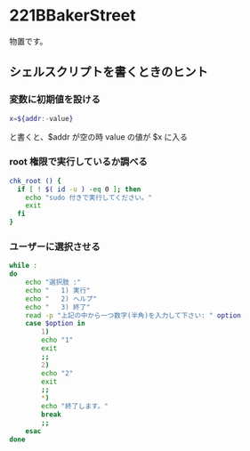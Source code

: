 # 221BBakerStreet
物置です。

## シェルスクリプトを書くときのヒント

### 変数に初期値を設ける
```bash
x=${addr:-value}
```
と書くと、$addr が空の時 value の値が $x に入る

### root 権限で実行しているか調べる
```bash
chk_root () {
  if [ ! $( id -u ) -eq 0 ]; then
    echo "sudo 付きで実行してください。"
    exit
  fi
}
```

### ユーザーに選択させる
```bash
while :
do
	echo "選択肢 :"
	echo "   1) 実行"
	echo "   2) ヘルプ"
	echo "   3) 終了"
	read -p "上記の中から一つ数字(半角)を入力して下さい: " option
	case $option in
		1) 
		echo "1"
		exit
		;;
		2)
		echo "2"
		exit
		;;
		*)
		echo "終了します。"
		break
		;;
	esac
done
```
